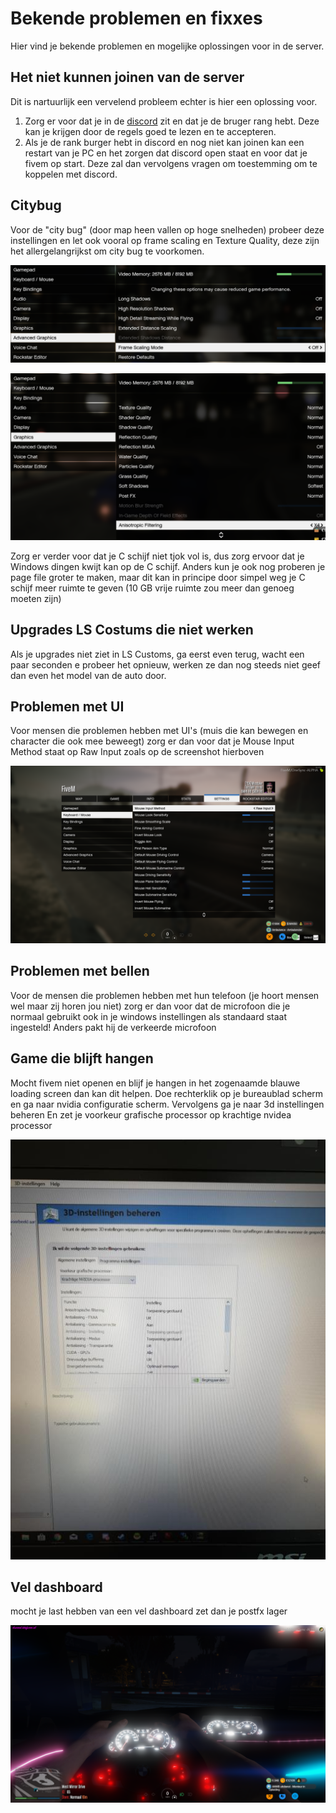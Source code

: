 # Bekende problemen en fixxes
Hier vind je bekende problemen en mogelijke oplossingen voor in de server.

## Het niet kunnen joinen van de server

Dit is nartuurlijk een vervelend probleem echter is hier een oplossing voor. 

1. Zorg er voor dat je in de [discord](discord.tdafivem.nl) zit en dat je de bruger rang hebt. Deze kan je krijgen door de regels goed te lezen en te accepteren. 
2. Als je de rank burger hebt in discord en nog niet kan joinen kan een restart van je PC en het zorgen dat discord open staat en voor dat je fivem op start. Deze zal dan vervolgens vragen om toestemming om te koppelen met discord.

## Citybug

Voor de "city bug" (door map heen vallen op hoge snelheden) probeer deze instellingen en let ook vooral op frame scaling en Texture Quality, deze zijn het allergelangrijkst om city bug te voorkomen.

![Advanced_graphics](img/setting-1.png)

![Graphics](img/setting-2.png)

Zorg er verder voor dat je C schijf niet tjok vol is, dus zorg ervoor dat je Windows dingen kwijt kan op de C schijf. Anders kun je ook nog proberen je page file groter te maken, maar dit kan in principe door simpel weg je C schijf meer ruimte te geven (10 GB vrije ruimte zou meer dan genoeg moeten zijn)

## Upgrades LS Costums die niet werken

Als je upgrades niet ziet in LS Customs, ga eerst even terug, wacht een paar seconden e probeer het opnieuw, werken ze dan nog steeds niet geef dan even het model van de auto door.


## Problemen met UI

Voor mensen die problemen hebben met UI's (muis die kan bewegen en character die ook mee beweegt) zorg er dan voor dat je Mouse Input Method staat op Raw Input zoals op de screenshot hierboven

![Mouse-settings](img/setting-3.png)

## Problemen met bellen

Voor de mensen die problemen hebben met hun telefoon (je hoort mensen wel maar zij horen jou niet) zorg er dan voor dat de microfoon die je normaal gebruikt ook in je windows instellingen als standaard staat ingesteld! Anders pakt hij de verkeerde microfoon

## Game die blijft hangen

Mocht fivem niet openen en blijf je hangen in het zogenaamde blauwe loading screen dan kan dit helpen.
Doe rechterklik op je bureaublad scherm en ga naar nvidia configuratie scherm. Vervolgens ga je naar 3d instellingen beheren
En zet je voorkeur grafische processor op krachtige nvidea processor

![3d-settings](img/setting-4.jpg)

## Vel dashboard

mocht je last hebben van een vel dashboard zet dan je postfx lager

![dashboard](img/dashboard.png)